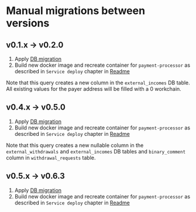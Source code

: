 # Manual migrations between versions

## v0.1.x -> v0.2.0
1. Apply [DB migration](/deploy/manual_migrations/0.1.x-0.2.0.sql)
2. Build new docker image and recreate container for `payment-processor` as described in `Service deploy` chapter in [Readme](/README.md)

Note that this query creates a new column in the `external_incomes` DB table. All existing values for the payer address 
will be filled with a 0 workchain.

## v0.4.x -> v0.5.0
1. Apply [DB migration](/deploy/manual_migrations/0.4.x-0.5.0.sql)
2. Build new docker image and recreate container for `payment-processor` as described in `Service deploy` chapter in [Readme](/README.md)

Note that this query creates a new nullable column in the `external_withdrawals` and `external_incomes` DB tables and `binary_comment` column in `withdrawal_requests` table.

## v0.5.x -> v0.6.3
1. Apply [DB migration](/deploy/manual_migrations/0.5.x-0.6.3.sql)
2. Build new docker image and recreate container for `payment-processor` as described in `Service deploy` chapter in [Readme](/README.md)
